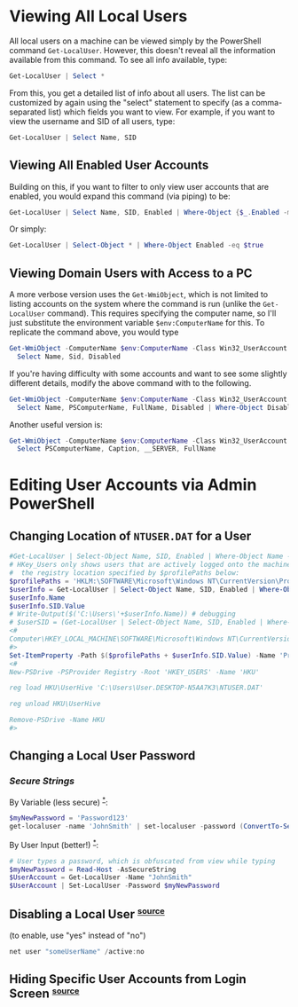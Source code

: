 # Viewing All Local Users

All local users on a machine can be viewed simply by the PowerShell command `Get-LocalUser`. However, this doesn't reveal all the information available from this command. 
To see all info available, type:

```PowerShell
Get-LocalUser | Select *
```

From this, you get a detailed list of info about all users. The list can be customized by again using the "select" statement to specify (as a comma-separated list) 
which fields you want to view. For example, if you want to view the username and SID of all users, type:

```PowerShell
Get-LocalUser | Select Name, SID
```


## Viewing All Enabled User Accounts

Building on this, if you want to filter to only view user accounts that are enabled, you would expand this command (via piping) to be:

```PowerShell
Get-LocalUser | Select Name, SID, Enabled | Where-Object {$_.Enabled -match "True"}
```

Or simply:

```PowerShell
Get-LocalUser | Select-Object * | Where-Object Enabled -eq $true
```

## Viewing Domain Users with Access to a PC
A more verbose version uses the `Get-WmiObject`, which is not limited to listing accounts on the system where the command is run (unlike the `Get-LocalUser` command).
This requires specifying the computer name, so I'll just substitute the environment variable `$env:ComputerName` for this. To replicate the command above, you would type

```PowerShell
Get-WmiObject -ComputerName $env:ComputerName -Class Win32_UserAccount -Filter "LocalAccount = True" | 
  Select Name, Sid, Disabled 
```

If you're having difficulty with some accounts and want to see some slightly different details, modify the above command with to the following.

```PowerShell
Get-WmiObject -ComputerName $env:ComputerName -Class Win32_UserAccount | 
  Select Name, PSComputerName, FullName, Disabled | Where-Object Disabled -eq $false
```

Another useful version is:
```PowerShell
Get-WmiObject -ComputerName $env:ComputerName -Class Win32_UserAccount | 
  Select PSComputerName, Caption, __SERVER, FullName
```

# Editing User Accounts via Admin PowerShell

## Changing Location of `NTUSER.DAT` for a User

```PowerShell
#Get-LocalUser | Select-Object Name, SID, Enabled | Where-Object Name -Match "Admin*|User" | Sort-Object SID
# HKey_Users only shows users that are actively logged onto the machine. To view all accounts, look at
#  the registry location specified by $profilePaths below:
$profilePaths = 'HKLM:\SOFTWARE\Microsoft\Windows NT\CurrentVersion\ProfileList\'
$userInfo = Get-LocalUser | Select-Object Name, SID, Enabled | Where-Object Name -Match "User"
$userInfo.Name
$userInfo.SID.Value
# Write-Output($('C:\Users\'+$userInfo.Name)) # debugging
# $userSID = (Get-LocalUser | Select-Object Name, SID, Enabled | Where-Object Name -Match "User*").SID.Value
<#
Computer\HKEY_LOCAL_MACHINE\SOFTWARE\Microsoft\Windows NT\CurrentVersion\ProfileList
#>
Set-ItemProperty -Path $($profilePaths + $userInfo.SID.Value) -Name 'ProfileImagePath' -Value $('C:\Users\'+$userInfo.Name)
<#
New-PSDrive -PSProvider Registry -Root 'HKEY_USERS' -Name 'HKU'

reg load HKU\UserHive 'C:\Users\User.DESKTOP-N5AA7K3\NTUSER.DAT'

reg unload HKU\UserHive

Remove-PSDrive -Name HKU
#>
```

## Changing a Local User Password
### _Secure Strings_
By Variable (less secure) <sup>[*](https://docs.microsoft.com/en-us/powershell/module/microsoft.powershell.security/convertto-securestring?view=powershell-7.2#example-3--convert-a-plain-text-string-to-a-secure-string)</sup>:
```PowerShell
$myNewPassword = 'Password123'
get-localuser -name 'JohnSmith' | set-localuser -password (ConvertTo-SecureString -String $myNewPassword -AsPlainText -Force)
```

By User Input (better!) <sup>[*](https://docs.microsoft.com/en-us/powershell/module/microsoft.powershell.localaccounts/set-localuser?view=powershell-5.1#examples)</sup>:
```PowerShell
# User types a password, which is obfuscated from view while typing
$myNewPassword = Read-Host -AsSecureString
$UserAccount = Get-LocalUser -Name "JohnSmith"
$UserAccount | Set-LocalUser -Password $myNewPassword
```

## Disabling a Local User <small><sup>[source](https://winaero.com/disable-enable-user-account-windows-10/)</sup></small>
(to enable, use "yes" instead of "no")
```PowerShell
net user "someUserName" /active:no
```

## Hiding Specific User Accounts from Login Screen <small><sup>[source](https://winaero.com/how-to-hide-user-accounts-from-the-login-screen-in-windows-10/)</sup></small>
